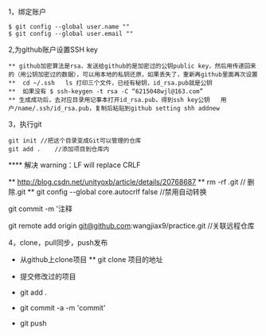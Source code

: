1，绑定账户

	$ git config --global user.name ""
	$ git config --global user.email ""

2,为github账户设置SSH key

	** github加密算法是rsa，发送给github的是加密过的公钥public key，然后用传递回来的（用公钥加密过的数据），可以用本地的私钥还原，如果丢失了，重新再github里面再次设置
	**  cd ~/.ssh   ls 打印三个文件，已经有秘钥，id_rsa.pub就是公钥
	**  如果没有 $ ssh-keygen -t rsa -C “6215048wjl@163.com”
	** 生成成功后，去对应目录用记事本打开id_rsa.pub，得到ssh key公钥   用户/name/.ssh/id_rsa.pub，复制后粘贴到github setting shh addnew

3，执行git

	git init //把这个目录变成Git可以管理的仓库
	git add .    //添加项目到仓库内

**** 解决 warning：LF will replace CRLF

** http://blog.csdn.net/unityoxb/article/details/20768687
** rm -rf .git  // 删除.git
** git config --global core.autocrlf false  //禁用自动转换

git commit -m '注释

git remote add origin git@github.com:wangjiax9/practice.git //关联远程仓库

4，clone，pull同步，push发布
* 从github上clone项目 
** git clone 项目的地址

* 提交修改过的项目
* git add .    
* git commit -a -m 'commit'    
* git push